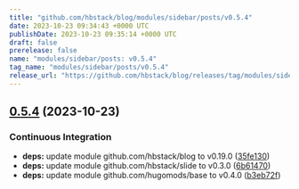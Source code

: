 ```yaml
---
title: "github.com/hbstack/blog/modules/sidebar/posts/v0.5.4"
date: 2023-10-23 09:34:43 +0000 UTC
publishDate: 2023-10-23 09:35:14 +0000 UTC
draft: false
prerelease: false
name: "modules/sidebar/posts: v0.5.4"
tag_name: "modules/sidebar/posts/v0.5.4"
release_url: "https://github.com/hbstack/blog/releases/tag/modules/sidebar/posts/v0.5.4"
---
```


## [0.5.4](https://github.com/hbstack/blog/compare/modules/sidebar/posts/v0.5.3...modules/sidebar/posts/v0.5.4) (2023-10-23)


### Continuous Integration

* **deps:** update module github.com/hbstack/blog to v0.19.0 ([35fe130](https://github.com/hbstack/blog/commit/35fe130d9ba5e3eadc5f23db3da02bde5351749f))
* **deps:** update module github.com/hbstack/slide to v0.3.0 ([6b61470](https://github.com/hbstack/blog/commit/6b614709ae95401acd9e5aacfcfdeb6263c317b8))
* **deps:** update module github.com/hugomods/base to v0.4.0 ([b3eb72f](https://github.com/hbstack/blog/commit/b3eb72f554d83435d017d1e14a910b8bcd1bf58a))
